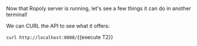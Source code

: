 Now that Ropoly server is running, let's see a few things it can
do in another terminal!

We can CURL the API to see what it offers:

`curl http://localhost:8008/`{{execute T2}}